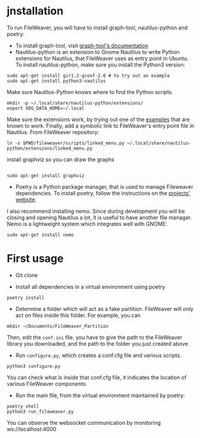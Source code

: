 jnstallation
===============

To run FileWeaver, you will have to install graph-tool, nautilus-python and poetry:
* To install graph-tool, visit [graph-tool's documentation](https://git.skewed.de/count0/graph-tool/-/wikis/installation-instructions)
* Nautilus-python is an extension to Gnome Nautilus to write Python extensions for Nautilus, that FileWeaver uses as entry point in Ubuntu. To install nautilus-python, make sure you install the Python3 version:
```
sudo apt-get install gir1.2-gconf-2.0 # to try out an example
sudo apt-get install python3-nautilus
```
Make sure Nautilus-Python knows where to find the Python scripts.

```
mkdir -p ~/.local/share/nautilus-python/extensions/
export XDG_DATA_HOME=~/.local
```

Make sure the extensions work, by trying out one of the [examples](https://gitlab.gnome.org/GNOME/nautilus-python/-/tree/master/examples) that are known to work. Finally, add a symbolic link to FileWeaver's entry point file in Nautilus. From FileWeaver repository:

```
ln -s $PWD/fileweaver/scripts/linked_menu.py ~/.local/share/nautilus-python/extensions/linked_menu.py

```
install graphviz so you can draw the graphs
```

sudo apt-get install graphviz

```

* Poetry is a Python package manager, that is used to manage Fileweaver dependencies. To install poetry, follow the instructions on the [projects' website](https://python-poetry.org/docs/#installation).

I also recommend installing nemo. Since during development you will be closing and opening Nautilus a lot, it is useful to have another file manager. Nemo is a lightweight system which integrates well with GNOME:

```
sudo apt-get install nemo
```

First usage
===============

* Git clone

* Install all dependencies in a virtual environment using poetry

```
poetry install
```

* Determine a folder which will act as a fake partition. FileWeaver will only act on files inside this folder. For example, you can

```
mkdir ~/Documents/FileWeaver_Partition
```

Then, edit the ``conf.ini`` file. you have to give the path to the FileWeaver library you downloaded, and the path to the folder you just created above.

* Run ``configure.py``, which creates a conf.cfg file and various scripts. 

```
python3 configure.py
```

You can check what is inside that conf.cfg file, it indicates the location of various FileWeaver components.

* Run the main file, from the virtual environment maintained by poetry:

```
poetry shell
python3 run_fileweaver.py
```

You can observe the websocket communication by monitoring ws://localhost:4000



